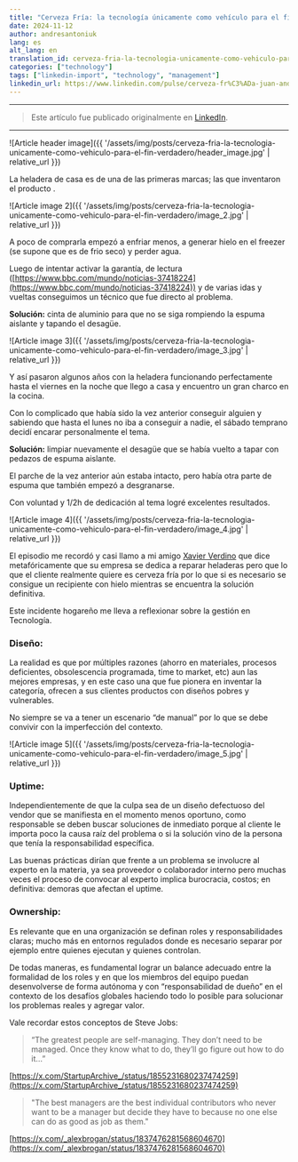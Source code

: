 ```yaml
---
title: "Cerveza Fría: la tecnología únicamente como vehículo para el fin verdadero"
date: 2024-11-12
author: andresantoniuk
lang: es
alt_lang: en
translation_id: cerveza-fria-la-tecnologia-unicamente-como-vehiculo-para-el-fin-verdadero
categories: ["technology"]
tags: ["linkedin-import", "technology", "management"]
linkedin_url: https://www.linkedin.com/pulse/cerveza-fr%C3%ADa-juan-andr%C3%A9s-antoniuk-upozf
---
```


---

> Este artículo fue publicado originalmente en [LinkedIn](https://www.linkedin.com/pulse/cerveza-fr%C3%ADa-juan-andr%C3%A9s-antoniuk-upozf).

---

![Article header image]({{ '/assets/img/posts/cerveza-fria-la-tecnologia-unicamente-como-vehiculo-para-el-fin-verdadero/header_image.jpg' | relative_url }})

La heladera de casa es de una de las primeras marcas; las que inventaron el producto .

![Article image 2]({{ '/assets/img/posts/cerveza-fria-la-tecnologia-unicamente-como-vehiculo-para-el-fin-verdadero/image_2.jpg' | relative_url }})

A poco de comprarla empezó a enfriar menos, a generar hielo en el freezer (se supone que es de frio seco) y perder agua.

Luego de intentar activar la garantía, de lectura ([https://www.bbc.com/mundo/noticias-37418224](https://www.bbc.com/mundo/noticias-37418224)) y de varias idas y vueltas conseguimos un técnico que fue directo al problema.

**Solución:** cinta de aluminio para que no se siga rompiendo la espuma aislante y tapando el desagüe.

![Article image 3]({{ '/assets/img/posts/cerveza-fria-la-tecnologia-unicamente-como-vehiculo-para-el-fin-verdadero/image_3.jpg' | relative_url }})

Y así pasaron algunos años con la heladera funcionando perfectamente hasta el viernes en la noche que llego a casa y encuentro un gran charco en la cocina.

Con lo complicado que había sido la vez anterior conseguir alguien y sabiendo que hasta el lunes no iba a conseguir a nadie, el sábado temprano decidí encarar personalmente el tema.

**Solución:** limpiar nuevamente el desagüe que se había vuelto a tapar con pedazos de espuma aislante.

El parche de la vez anterior aún estaba intacto, pero había otra parte de espuma que también empezó a desgranarse.

Con voluntad y 1/2h de dedicación al tema logré excelentes resultados.

![Article image 4]({{ '/assets/img/posts/cerveza-fria-la-tecnologia-unicamente-como-vehiculo-para-el-fin-verdadero/image_4.jpg' | relative_url }})

El episodio me recordó y casi llamo a mi amigo [Xavier Verdino](https://uy.linkedin.com/in/xavier-verdino-001a9b20?trk=article-ssr-frontend-pulse_little-mention) que dice metafóricamente que su empresa se dedica a reparar heladeras pero que lo que el cliente realmente quiere es cerveza fría por lo que si es necesario se consigue un recipiente con hielo mientras se encuentra la solución definitiva.

Este incidente hogareño me lleva a reflexionar sobre la gestión en Tecnología.

### Diseño:

La realidad es que por múltiples razones (ahorro en materiales, procesos deficientes, obsolescencia programada, time to market, etc) aun las mejores empresas, y en este caso una que fue pionera en inventar la categoría, ofrecen a sus clientes productos con diseños pobres y vulnerables.

No siempre se va a tener un escenario “de manual” por lo que se debe convivir con la imperfección del contexto.

![Article image 5]({{ '/assets/img/posts/cerveza-fria-la-tecnologia-unicamente-como-vehiculo-para-el-fin-verdadero/image_5.jpg' | relative_url }})

### Uptime:

Independientemente de que la culpa sea de un diseño defectuoso del vendor que se manifiesta en el momento menos oportuno, como responsable se deben buscar soluciones de inmediato porque al cliente le importa poco la causa raíz del problema o si la solución vino de la persona que tenía la responsabilidad específica.

Las buenas prácticas dirían que frente a un problema se involucre al experto en la materia, ya sea proveedor o colaborador interno pero muchas veces el proceso de convocar al experto implica burocracia, costos; en definitiva: demoras que afectan el uptime.

### Ownership:

Es relevante que en una organización se definan roles y responsabilidades claras; mucho más en entornos regulados donde es necesario separar por ejemplo entre quienes ejecutan y quienes controlan.

De todas maneras, es fundamental lograr un balance adecuado entre la formalidad de los roles y en que los miembros del equipo puedan desenvolverse de forma autónoma y con “responsabilidad de dueño” en el contexto de los desafíos globales haciendo todo lo posible para solucionar los problemas reales y agregar valor.

Vale recordar estos conceptos de Steve Jobs:

> “The greatest people are self-managing. They don’t need to be managed. Once they know what to do, they’ll go figure out how to do it…”

[https://x.com/StartupArchive_/status/1855231680237474259](https://x.com/StartupArchive_/status/1855231680237474259)

> "The best managers are the best individual contributors who never want to be a manager but decide they have to because no one else can do as good as job as them."

[https://x.com/_alexbrogan/status/1837476281568604670](https://x.com/_alexbrogan/status/1837476281568604670)